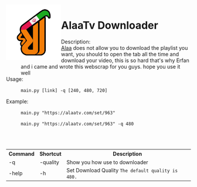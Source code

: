 <img align="left" src="https://raw.githubusercontent.com/MoriXplus/alaatvDownloader/main/alaatvlogo.png"  width="150px"/>

<h1 align="left">AlaaTv Downloader</h1>
<dl>
  <dt>Description:</dt>
  <dd><a href="https://alaatv.com">Alaa</a> does not allow you to download the playlist you want,
you should to open the tab all the time and download your video, this is so hard
that's why Erfan and i came and wrote this webscrap for you guys.
hope you use it well </dd>


<dt>Usage:</dt>
<dd><pre><code>main.py [link] -q [240, 480, 720]</code></pre></dd>
<dt>Example:</dt>
<dd><pre><code>main.py "https://alaatv.com/set/963"</code></pre></dd>
<dd><pre><code>main.py "https://alaatv.com/set/963" -q 480</code></pre></dd>



<br />
<br />
<table style="width:100%" align="center">
  <tr>
    <th>Command</th>
    <th>Shortcut</th> 
    <th>Description</th>
  </tr>
  <tr>
    <td>-q</td>
    <td>-quality</td>
    <td>Show you how use to downloader</td>
  </tr>
  <tr>
    <td>-help</td>
    <td>-h</td>
    <td>Set Download Quality <code>The default quality is 480.</code></td>
  </tr>
  <tr>
    
    
  </tr>
</table>
<br />
